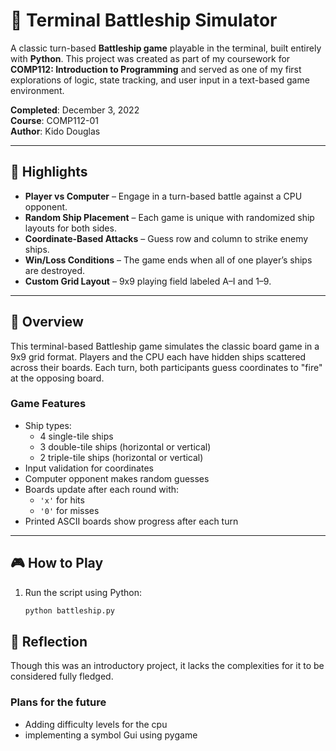 # 🚢 Terminal Battleship Simulator

A classic turn-based **Battleship game** playable in the terminal, built entirely with **Python**. This project was created as part of my coursework for **COMP112: Introduction to Programming** and served as one of my first explorations of logic, state tracking, and user input in a text-based game environment.

 **Completed**: December 3, 2022  
 **Course**: COMP112-01  
 **Author**: Kido Douglas

---

## 🌟 Highlights

-  **Player vs Computer** – Engage in a turn-based battle against a CPU opponent.
-  **Random Ship Placement** – Each game is unique with randomized ship layouts for both sides.
-  **Coordinate-Based Attacks** – Guess row and column to strike enemy ships.
-  **Win/Loss Conditions** – The game ends when all of one player’s ships are destroyed.
-  **Custom Grid Layout** – 9x9 playing field labeled A–I and 1–9.

---

## 📖 Overview

This terminal-based Battleship game simulates the classic board game in a 9x9 grid format. Players and the CPU each have hidden ships scattered across their boards. Each turn, both participants guess coordinates to "fire" at the opposing board.

### Game Features

- Ship types:
  - 4 single-tile ships
  - 3 double-tile ships (horizontal or vertical)
  - 2 triple-tile ships (horizontal or vertical)
- Input validation for coordinates
- Computer opponent makes random guesses
- Boards update after each round with:
  - `'x'` for hits
  - `'0'` for misses
- Printed ASCII boards show progress after each turn

---

## 🎮 How to Play

1. Run the script using Python:
   ```bash
   python battleship.py

## 📓 Reflection 

Though this was an introductory project, it lacks the complexities for it to be considered fully fledged.

### Plans for the future
- Adding difficulty levels for the cpu
- implementing a symbol Gui using pygame

